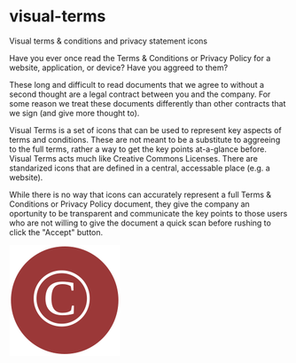 # visual-terms
Visual terms &amp; conditions and privacy statement icons

Have you ever once read the Terms & Conditions or Privacy Policy for a website, application, or device? 
Have you aggreed to them?

These long and difficult to read documents that we agree to without a second thought are a legal contract between you and the company. For some reason we treat these documents differently than other contracts that we sign (and give more thought to).

Visual Terms is a set of icons that can be used to represent key aspects of terms and conditions. These are not meant to be a substitute to aggreeing to the full terms, rather a way to get the key points at-a-glance before. Visual Terms acts much like Creative Commons Licenses. There are standarized icons that are defined in a central, accessable place (e.g. a website).

While there is no way that icons can accurately represent a full Terms & Conditions or Privacy Policy document, they give the company an oportunity to be transparent and communicate the key points to those users who are not willing to give the document a quick scan before rushing to click the "Accept" button.

![Copy](./icons/copy.svg)